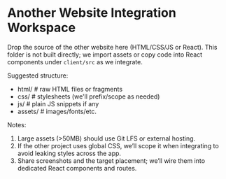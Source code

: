 # Another Website Integration Workspace

Drop the source of the other website here (HTML/CSS/JS or React). This folder is not built directly; we import assets or copy code into React components under `client/src` as we integrate.

Suggested structure:

- html/            # raw HTML files or fragments
- css/             # stylesheets (we'll prefix/scope as needed)
- js/              # plain JS snippets if any
- assets/          # images/fonts/etc.

Notes:

1) Large assets (>50MB) should use Git LFS or external hosting.
2) If the other project uses global CSS, we’ll scope it when integrating to avoid leaking styles across the app.
3) Share screenshots and the target placement; we’ll wire them into dedicated React components and routes.
